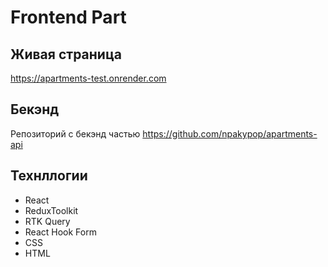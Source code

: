 

# Frontend Part

## Живая страница
https://apartments-test.onrender.com

## Бекэнд 
Репозиторий с бекэнд частью
https://github.com/npakypop/apartments-api

## Технллогии
- React
- ReduxToolkit
- RTK Query
- React Hook Form
- CSS
- HTML
